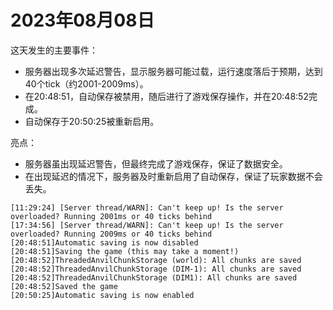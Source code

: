 # 2023年08月08日
这天发生的主要事件：

- 服务器出现多次延迟警告，显示服务器可能过载，运行速度落后于预期，达到40个tick（约2001-2009ms）。
- 在20:48:51，自动保存被禁用，随后进行了游戏保存操作，并在20:48:52完成。
- 自动保存于20:50:25被重新启用。

亮点：

- 服务器虽出现延迟警告，但最终完成了游戏保存，保证了数据安全。
- 在出现延迟的情况下，服务器及时重新启用了自动保存，保证了玩家数据不会丢失。
```
[11:29:24] [Server thread/WARN]: Can't keep up! Is the server overloaded? Running 2001ms or 40 ticks behind
[17:34:56] [Server thread/WARN]: Can't keep up! Is the server overloaded? Running 2009ms or 40 ticks behind
[20:48:51]Automatic saving is now disabled
[20:48:51]Saving the game (this may take a moment!)
[20:48:52]ThreadedAnvilChunkStorage (world): All chunks are saved
[20:48:52]ThreadedAnvilChunkStorage (DIM-1): All chunks are saved
[20:48:52]ThreadedAnvilChunkStorage (DIM1): All chunks are saved
[20:48:52]Saved the game
[20:50:25]Automatic saving is now enabled
```
